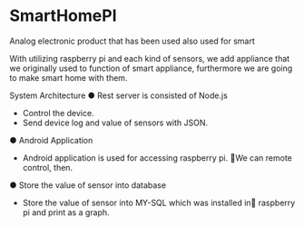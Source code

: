 # SmartHomePI
Analog electronic product that has been used also used for smart

With utilizing raspberry pi and each kind of sensors, we add appliance that we originally used to function of smart appliance, furthermore we are going to make smart home with them.

System Architecture
● Rest server is consisted of Node.js
  - Control the device.
  - Send device log and value of sensors with JSON.

● Android Application
  - Android application is used for accessing raspberry pi. We can remote control, then.

● Store the value of sensor into database
  - Store the value of sensor into MY-SQL which was installed in  raspberry pi and  print as a graph.


